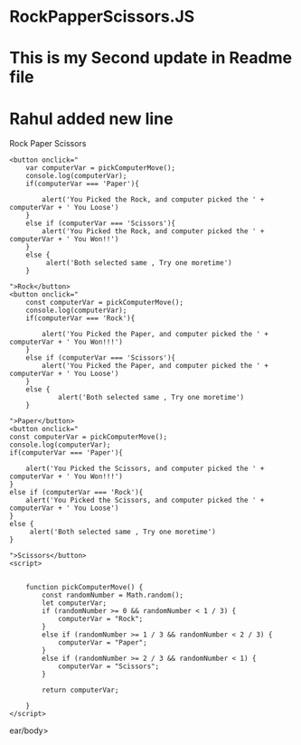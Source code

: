 # RockPapperScissors.JS
# This is my Second update in Readme file
# Rahul added new line
<!DOCTYPE html>
<html>

<head>
    <title>
        Booleans Project
    </title>

</head>


<body>
    <p> Rock Paper Scissors</p>

    <button onclick="
        var computerVar = pickComputerMove();
        console.log(computerVar);
        if(computerVar === 'Paper'){
            
            alert('You Picked the Rock, and computer picked the ' + computerVar + ' You Loose')
        }
        else if (computerVar === 'Scissors'){
            alert('You Picked the Rock, and computer picked the ' + computerVar + ' You Won!!')
        }
        else {
             alert('Both selected same , Try one moretime')
        }
        
    ">Rock</button>
    <button onclick="
        const computerVar = pickComputerMove();
        console.log(computerVar);
        if(computerVar === 'Rock'){
            
            alert('You Picked the Paper, and computer picked the ' + computerVar + ' You Won!!!')
        }
        else if (computerVar === 'Scissors'){
            alert('You Picked the Paper, and computer picked the ' + computerVar + ' You Loose')
        }
        else {
                alert('Both selected same , Try one moretime')
        }   
            
    ">Paper</button>
    <button onclick="
    const computerVar = pickComputerMove();
    console.log(computerVar);
    if(computerVar === 'Paper'){
        
        alert('You Picked the Scissors, and computer picked the ' + computerVar + ' You Won!!!')
    }
    else if (computerVar === 'Rock'){
        alert('You Picked the Scissors, and computer picked the ' + computerVar + ' You Loose')
    }
    else {
         alert('Both selected same , Try one moretime')
    }
    
    ">Scissors</button>
    <script>


        function pickComputerMove() {
            const randomNumber = Math.random();
            let computerVar;
            if (randomNumber >= 0 && randomNumber < 1 / 3) {
                computerVar = "Rock";
            }
            else if (randomNumber >= 1 / 3 && randomNumber < 2 / 3) {
                computerVar = "Paper";
            }
            else if (randomNumber >= 2 / 3 && randomNumber < 1) {
                computerVar = "Scissors";
            }

            return computerVar;

        }
    </script>

ear/body>

</html>
